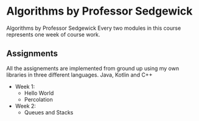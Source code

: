 # Algorithms by Professor Sedgewick

Algorithms by Professor Sedgewick
Every two modules in this course represents one week of course work.

## Assignments

All the assignements are implemented from ground up using my own libraries in three different languages.
Java, Kotlin and C++

* Week 1:
  * Hello World
  * Percolation
* Week 2:
  * Queues and Stacks
